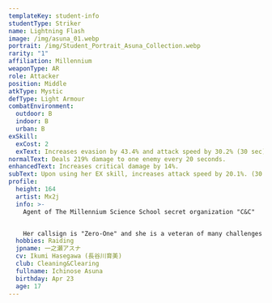 ```yaml
---
templateKey: student-info
studentType: Striker
name: Lightning Flash
image: /img/asuna_01.webp
portrait: /img/Student_Portrait_Asuna_Collection.webp
rarity: "1"
affiliation: Millennium
weaponType: AR
role: Attacker
position: Middle
atkType: Mystic
defType: Light Armour
combatEnvironment:
  outdoor: B
  indoor: B
  urban: B
exSkill:
  exCost: 2
  exText: Increases evasion by 43.4% and attack speed by 30.2% (30 sec).
normalText: Deals 219% damage to one enemy every 20 seconds.
enhancedText: Increases critical damage by 14%.
subText: Upon using her EX skill, increases attack speed by 20.1%. (30 sec).
profile:
  height: 164
  artist: Mx2j
  info: >-
    Agent of The Millennium Science School secret organization "C&C"


    Her callsign is "Zero-One" and she is a veteran of many challenges with her exceptional animal sense and intuition. There are many behaviors that are difficult to understand during the mission, such as trusting people without permission and revealing their identities, and destroying everything suspicious, but the end result is always a good one.
  hobbies: Raiding
  jpname: 一之瀬アスナ
  cv: Ikumi Hasegawa (長谷川育美)
  club: Cleaning&Clearing
  fullname: Ichinose Asuna
  birthday: Apr 23
  age: 17
---
```

